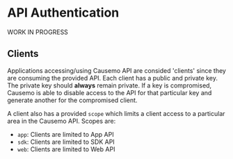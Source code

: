 # API Authentication
WORK IN PROGRESS

## Clients
Applications accessing/using Causemo API are consided 'clients' since they are consuming the provided API. Each client has a public and private key. The private key should **always** remain private. If a key is compromised, Causemo is able to disable access to the API for that particular key and generate another for the compromised client. 

A client also has a provided `scope` which limits a client access to a particular area in the Causemo API. Scopes are:

* `app`: Clients are limited to App API
* `sdk`: Clients are limited to SDK API
* `web`: Clients are limited to Web API


